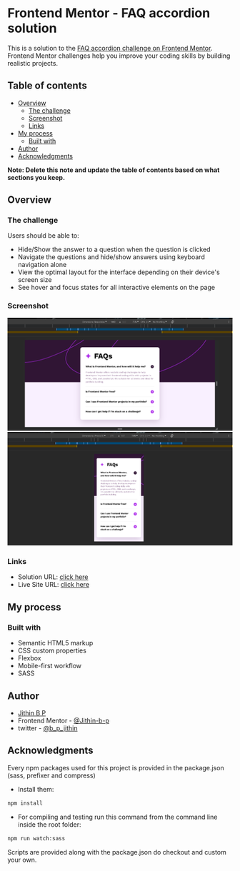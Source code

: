# Frontend Mentor - FAQ accordion solution

This is a solution to the [FAQ accordion challenge on Frontend Mentor](https://www.frontendmentor.io/challenges/faq-accordion-wyfFdeBwBz). Frontend Mentor challenges help you improve your coding skills by building realistic projects.

## Table of contents

- [Overview](#overview)
  - [The challenge](#the-challenge)
  - [Screenshot](#screenshot)
  - [Links](#links)
- [My process](#my-process)
  - [Built with](#built-with)
- [Author](#author)
- [Acknowledgments](#acknowledgments)

**Note: Delete this note and update the table of contents based on what sections you keep.**

## Overview

### The challenge

Users should be able to:

- Hide/Show the answer to a question when the question is clicked
- Navigate the questions and hide/show answers using keyboard navigation alone
- View the optimal layout for the interface depending on their device's screen size
- See hover and focus states for all interactive elements on the page

### Screenshot

![](./assets/scrnshot-desk.png)
![](./assets/scrnshot-mob.png)

### Links

- Solution URL: [click here]()
- Live Site URL: [click here](https://jithin-b-p-faq-accordion.netlify.app/)

## My process

### Built with

- Semantic HTML5 markup
- CSS custom properties
- Flexbox
- Mobile-first workflow
- SASS

## Author

- [Jithin B P]()
- Frontend Mentor - [@Jithin-b-p](https://www.frontendmentor.io/profile/Jithin-b-p)
- twitter - [@b_p_jithin](https://twitter.com/b_p_jithin)

## Acknowledgments

Every npm packages used for this project is provided in the package.json
(sass, prefixer and compress)

- Install them:

```bash
npm install
```

- For compiling and testing run this command from the command line inside the root folder:

```bash
npm run watch:sass
```

Scripts are provided along with the package.json do checkout and custom your own.
